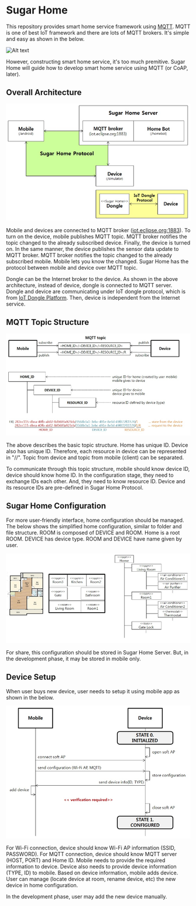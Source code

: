 # Sugar Home
This repository provides smart home service framework using [MQTT](http://mqtt.org). MQTT is one of best IoT framework and there are lots of MQTT brokers. It's simple and easy as shown in the below.

![Alt text](http://www.hivemq.com/wp-content/uploads/Screen-Shot-2014-10-22-at-12.21.07.png?raw=true "MQTT Publish/Subscribe Architecture")

However, constructing smart home service, it's too much premitive. Sugar Home will guide how to develop smart home service using MQTT (or CoAP, later). 

## Overall Architecture

![Alt text](/document/image/overall_architecture.jpg?raw=true "Overall Architecture of Sugar Home")

Mobile and devices are connected to MQTT broker ([iot.eclipse.org:1883](http://iot.eclipse.org/getting-started#sandboxes)). To turn on the device, mobile publishes MQTT topic. MQTT broker notifies the topic changed to the already subscribed device. Finally, the device is turned on. In the same manner, the device publishes the sensor data update to MQTT broker. MQTT broker notifies the topic changed to the already subscribed mobile. Mobile lets you know the changed. Sugar Home has the protocol between mobile and device over MQTT topic.

Dongle can be the Internet broker to the device. As shown in the above architecture, instead of device, dongle is connected to MQTT server. Dongle and device are communicating under IoT dongle protocol, which is from [IoT Dongle Platform](https://github.com/gaiakeeper/iot_dongle_platform). Then, device is independent from the Internet service.

## MQTT Topic Structure

![Alt text](/document/image/MQTT_topic.jpg?raw=true "MQTT Topic Structure")

The above describes the basic topic structure. Home has unique ID. Device also has unique ID. Therefore, each resource in device can be represented in "<Home ID>/<Device ID>/<Resource ID>". Topic from device and topic from mobile (client) can be separated.

To communicate through this topic structure, mobile should know device ID, device should know home ID. In the configuration stage, they need to exchange IDs each other. And, they need to know resource ID. Device and its resource IDs are pre-defined in Sugar Home Protocol.

## Sugar Home Configuration
For more user-friendly interface, home configuration should be managed. The below shows the simplified home configuration, similar to folder and file structure. ROOM is composed of DEVICE and ROOM. Home is a root ROOM. DEVICE has device type. ROOM and DEVICE have name given by user.

![Alt text](/document/image/sugar_home_configuration.jpg?raw=true "Sugar Home Configuration")

For share, this configuration should be stored in Sugar Home Server. But, in the development phase, it may be stored in mobile only.

## Device Setup
When user buys new device, user needs to setup it using mobile app as shown in the below.

![Alt text](/document/image/device_setup.jpg?raw=true "Device Setup")

For Wi-Fi connection, device should know Wi-Fi AP information (SSID, PASSWORD). For MQTT connection, device should know MQTT server (HOST, PORT) and Home ID. Mobile needs to provide the required information to device. Device also needs to provide device information (TYPE, ID) to mobile. Based on device information, mobile adds device. User can manage (locate device at room, rename device, etc) the new device in home configuration.

In the development phase, user may add the new device manually.
